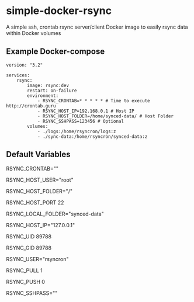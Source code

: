 # simple-docker-rsync

A simple ssh, crontab rsync server/client Docker image to easily rsync data within Docker volumes

## Example Docker-compose
```
version: "3.2"

services:
    rsync:
        image: rsync:dev
        restart: on-failure
        environment:
            - RSYNC_CRONTAB=* * * * * # Time to execute http://crontab.guru
            - RSYNC_HOST_IP=192.168.0.1 # Host IP
            - RSYNC_HOST_FOLDER=/home/synced-data/ # Host Folder
            - RSYNC_SSHPASS=123456 # Optional 
        volumes:
            - ./logs:/home/rsyncron/logs:z
            - ./sync-data:/home/rsyncron/synced-data:z
```

## Default Variables

RSYNC_CRONTAB=""

RSYNC_HOST_USER="root"

RSYNC_HOST_FOLDER="/"

RSYNC_HOST_PORT 22

RSYNC_LOCAL_FOLDER="synced-data"

RSYNC_HOST_IP="127.0.0.1"

RSYNC_UID 89788

RSYNC_GID 89788

RSYNC_USER="rsyncron"

RSYNC_PULL 1

RSYNC_PUSH 0

RSYNC_SSHPASS=""
